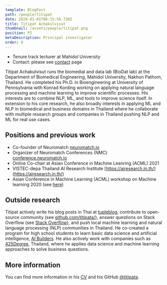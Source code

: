 ```yaml
---
template: BlogPost
path: /people/titipat
date: 2020-01-01T06:15:50.738Z
title: Titipat Achakulvisut
thumbnail: /assets/people/titipat.png
position: PI
metaDescription: Principal investigator
order: 0
---
```


- Tenure track lecturer at Mahidol University
- Contact: please see [contact](/contact) page

Titipat Achakulvisut runs the biomedial and data lab (BioDat lab) at the Department of Biomedical Engineering, Mahidol University, Nakhon Pathom, Thailand. He completed his Ph.D. in Bioengineering at University of Pennsylvania with Konrad Kording working on applying natural language processing and machine learning to improve scientific processes. His interests are to combine NLP, ML, and tools to improve science itself. In extension to his core research, he also broadly interests in applying ML and NLP in biomedical and business domains in Thailand where he collaborate with multiple research groups and companies in Thailand pushing NLP and ML for real use cases.

## Positions and previous work

- Co-founder of Neuromatch [neuromatch.io](https://neuromatch.io/)
- Organizer of Neuromatch Conferences (NMC) [conference.neuromatch.io](https://conference.neuromatch.io/)
- Online Co-chair at Asian Conference in Machine Leanring (ACML) 2021
- VISTEC-depa Thailand AI Research Institute [https://airesearch.in.th/](https://airesearch.in.th/)
- Asian Conference in Machine Learning (ACML) workshop on Machine learning 2020 (see [here](https://acml-conf.github.io/2020-workshop-ml-in-thailand/))

## Outside research

Titipat actively write his blog posts in Thai at [tupleblog](https://tupleblog.github.io/), contribute to open-source community (see [github.com/titipata/](https://github.com/titipata/)), answer questions on Stack Overflow (see [Stack Overflow](https://stackoverflow.com/users/3626961/titipata)), and push local machine learning and natural language processing (NLP) communities in Thailand. He co-created a program for high school students to learn basic data science and artificial intelligence, [AI Builders](https://vistec-ai.github.io/ai-builders/). He also actively work with companies such as [425Degree](https://www.425degree.com/), Thailand, where he applies data science and machine learning approaches to solve business questions.

## More information

You can find more information in his [CV](https://github.com/titipata/titipat_cv/blob/master/pdf/Titipat_CV.pdf) and his GitHub [@titipata](https://github.com/titipata).
